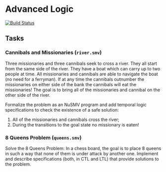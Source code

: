 # Advanced Logic

[![Build Status](https://travis-ci.com/lorenzleutgeb/al.svg?branch=master)](https://travis-ci.com/lorenzleutgeb/al)

## Tasks

### Cannibals and Missionaries (`river.smv`)

Three missionaries and three cannibals seek to cross a river. They all start
from the same side of the river. They have a boat which can carry up to two
people at time. All missionaries and cannibals are able to navigate the boat
(no need for a ferryman). If at any time the cannibals outnumber the
missionaries on either side of the bank the cannibals will eat the
missionaries! The goal is to bring all of the missionaries and cannibal on the
other side of the river.

Formalize the problem as an NuSMV program and add temporal logic specifications
to check the existence of a safe solution:

  1. All of the missionaries and cannibals cross the river;
  2. During the transitions to the goal state no missionary is eaten!

### 8 Queens Problem (`queens.smv`)

Solve the 8 Queens Problem: In a chess board, the goal is to place 8 queens in
such a way that none of them is under attack by another one. Implement and
describe specifications (both, in CTL and LTL) that provide solutions to the
problem.
